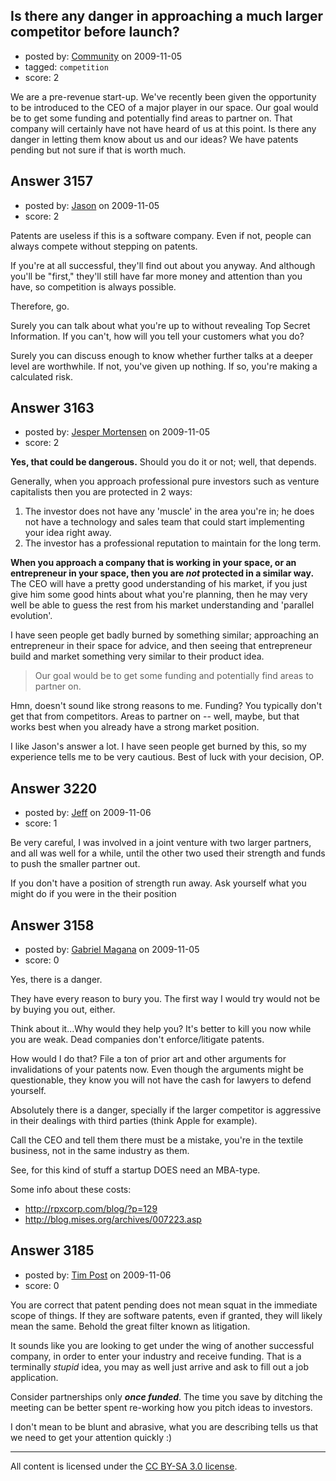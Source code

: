 ## Is there any danger in approaching a much larger competitor before launch?

- posted by: [Community](https://stackexchange.com/users/-1/-1-community) on 2009-11-05
- tagged: `competition`
- score: 2

We are a pre-revenue start-up.   We've recently been given the opportunity to be introduced to the CEO of a major player in our space.  Our goal would be to get some funding and potentially find areas to partner on.  That company will certainly have not have heard of us at this point.  Is there any danger in letting them know about us and our ideas?  We have patents pending but not sure if that is worth much.


## Answer 3157

- posted by: [Jason](https://stackexchange.com/users/-1/2-jason) on 2009-11-05
- score: 2

Patents are useless if this is a software company.  Even if not, people can always compete without stepping on patents.

If you're at all successful, they'll find out about you anyway.  And although you'll be "first," they'll still have far more money and attention than you have, so competition is always possible.

Therefore, go.

Surely you can talk about what you're up to without revealing Top Secret Information.  If you can't, how will you tell your customers what you do?  

Surely you can discuss enough to know whether further talks at a deeper level are worthwhile.  If not, you've given up nothing.  If so, you're making a calculated risk.


## Answer 3163

- posted by: [Jesper Mortensen](https://stackexchange.com/users/-1/1261-jesper-mortensen) on 2009-11-05
- score: 2

**Yes, that could be dangerous.** Should you do it or not; well, that depends.

Generally, when you approach professional pure investors such as venture capitalists then you are protected in 2 ways:

 1. The investor does not have any 'muscle' in the area you're in; he does not have a technology and sales team that could start implementing your idea right away.
 2. The investor has a professional reputation to maintain for the long term.

**When you approach a company that is working in your space, or an entrepreneur in your space, then you are *not* protected in a similar way.** The CEO will have a pretty good understanding of his market, if you just give him some good hints about what you're planning, then he may very well be able to guess the rest from his market understanding and 'parallel evolution'.

I have seen people get badly burned by something similar; approaching an entrepreneur in their space for advice, and then seeing that entrepreneur build and market something very similar to their product idea.

> Our goal would be to get some funding and potentially find areas to partner on.

Hmn, doesn't sound like strong reasons to me. Funding? You typically don't get that from competitors. Areas to partner on -- well, maybe, but that works best when you already have a strong market position.

I like Jason's answer a lot. I have seen people get burned by this, so my experience tells me to be very cautious. Best of luck with your decision, OP.


## Answer 3220

- posted by: [Jeff](https://stackexchange.com/users/-1/876-jeff) on 2009-11-06
- score: 1

Be very careful, I was involved in a joint venture with two larger partners, and all was well for a while, until the other two used their strength and funds to push the smaller partner out. 

If you don't have a position of strength run away. Ask yourself what you might do if you were in the their position


## Answer 3158

- posted by: [Gabriel Magana](https://stackexchange.com/users/-1/1158-gabriel-magana) on 2009-11-05
- score: 0

Yes, there is a danger.

They have every reason to bury you.  The first way I would try would not be by buying you out, either.

Think about it...Why would they help you?  It's better to kill you now while you are weak.  Dead companies don't enforce/litigate patents.

How would I do that?  File a ton of prior art and other arguments for invalidations of your patents now.  Even though the arguments might be questionable, they know you will not have the cash for lawyers to defend yourself.

Absolutely there is a danger, specially if the larger competitor is aggressive in their dealings with third parties (think Apple for example).

Call the CEO and tell them there must be a mistake, you're in the textile business, not in the same industry as them.

See, for this kind of stuff a startup DOES need an MBA-type.

Some info about these costs:

- http://rpxcorp.com/blog/?p=129
- http://blog.mises.org/archives/007223.asp


## Answer 3185

- posted by: [Tim Post](https://stackexchange.com/users/-1/1343-tim-post) on 2009-11-06
- score: 0

You are correct that patent pending does not mean squat in the immediate scope of things. If they are software patents, even if granted, they will likely mean the same. Behold the great filter known as litigation.

It sounds like you are looking to get under the wing of another successful company, in order to enter your industry and receive funding. That is a terminally _stupid_ idea, you may as well just arrive and ask to fill out a job application.

Consider partnerships only ___once funded___. The time you save by ditching the meeting can be better spent re-working how you pitch ideas to investors.

I don't mean to be blunt and abrasive, what you are describing tells us that we need to get your attention quickly :)



---

All content is licensed under the [CC BY-SA 3.0 license](https://creativecommons.org/licenses/by-sa/3.0/).
